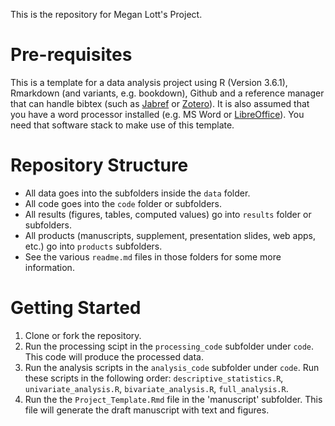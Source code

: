 This is the repository for Megan Lott's Project.


# Pre-requisites

This is a template for a data analysis project using R (Version 3.6.1), Rmarkdown (and variants, e.g. bookdown), Github and a reference manager that can handle bibtex (such as [Jabref](http://www.jabref.org/) or [Zotero](https://www.zotero.org/)). It is also assumed that you have a word processor installed (e.g. MS Word or [LibreOffice](https://www.libreoffice.org/)). You need that software stack to make use of this template.

# Repository Structure

* All data goes into the subfolders inside the `data` folder.
* All code goes into the `code` folder or subfolders.
* All results (figures, tables, computed values) go into `results` folder or subfolders.
* All products (manuscripts, supplement, presentation slides, web apps, etc.) go into `products` subfolders.
* See the various `readme.md` files in those folders for some more information.


# Getting Started

1. Clone or fork the repository. 
2. Run the processing scipt in the `processing_code` subfolder under `code`. This code will produce the processed data.
3. Run the analysis scripts in the `analysis_code` subfolder under `code`. Run these scripts in the following order: `descriptive_statistics.R`, `univariate_analysis.R`, `bivariate_analysis.R`, `full_analysis.R`. 
4. Run the the `Project_Template.Rmd` file in the 'manuscript' subfolder. This file will generate the draft manuscript with text and figures. 
